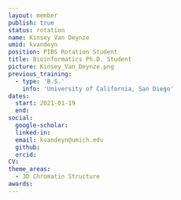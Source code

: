 ```yaml
---
layout: member
publish: true
status: rotation
name: Kinsey Van Deynze
umid: kvandeyn
position: PIBS Rotation Student
title: Bioinformatics Ph.D. Student
picture: Kinsey_Van_Deynze.png
previous_training:
  - type: 'B.S.'
    info: 'University of California, San Diego'
dates:
  start: 2021-01-19
  end: 
social: 
  google-scholar: 
  linked-in: 
  email: kvandeyn@umich.edu
  github:
  orcid:
CV: 
theme_areas:
  - 3D Chromatin Structure
awards:
---
```


